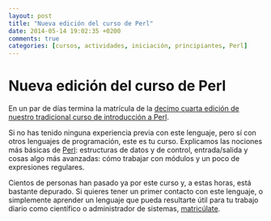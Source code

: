 ```yaml
---
layout: post
title: "Nueva edición del curso de Perl"
date: 2014-05-14 19:02:35 +0200
comments: true
categories: [cursos, actividades, iniciación, principiantes, Perl]
---
```

# Nueva edición del curso de Perl

En un par de días termina la matrícula de la
[decimo cuarta edición de nuestro tradicional curso de introducción a Perl](http://cevug.ugr.es). 

Si no has tenido ninguna experiencia previa con este lenguaje, pero sí
con otros lenguajes de programación, este es tu curso. Explicamos las
nociones más básicas de [Perl](http://perl.org): estructuras de datos
y de control, entrada/salida y cosas algo más avanzadas: cómo trabajar
con módulos y un poco de expresiones regulares. 

Cientos de personas han pasado ya por este curso y, a estas horas,
está bastante depurado. Si quieres tener un primer contacto con este
lenguaje, o simplemente aprender un lenguaje que pueda resultarte útil
para tu trabajo diario como científico o administrador de sistemas,
[matricúlate](http://cevug.ugr.es/pero).
